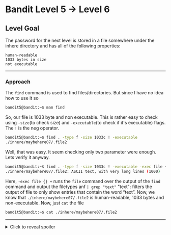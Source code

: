 # Bandit Level 5 → Level 6
## Level Goal
The password for the next level is stored in a file somewhere under the inhere directory and has all of the following properties:

    human-readable
    1033 bytes in size
    not executable
***
### Approach
The `find` command is used to find files/directories. But since I have no idea how to use it so
```bash
bandit5@bandit:~$ man find
```
So, our file is 1033 byte and non executable. This is rather easy to check using `-size`(to check size) and `-executable`(to check if it's executable) flags. The `!` is the neg operator.
```bash
bandit5@bandit:~$ find . -type f -size 1033c ! -executable
./inhere/maybehere07/.file2
```
Well, that was easy. It seem checking only two parameter were enough. Lets verify it anyway.
```bash
bandit5@bandit:~$ find . -type f -size 1033c ! -executable -exec file {} + | grep "text"
./inhere/maybehere07/.file2: ASCII text, with very long lines (1000)
```
Here, `-exec file {} +` runs the `file` command over the output of the `find` command and output the filetypes anf `| grep "text"` "text": filters the output of file to only show entries that contain the word “text”. Now, we know that `./inhere/maybehere07/.file2` is human-readable, 1033 bytes and non-executable. Now, just  `cat` the file
```bash
bandit5@bandit:~$ cat ./inhere/maybehere07/.file2
```
***
<details>
  <summary>Click to reveal spoiler</summary>

  The password is HWasnPhtq9AVKe0dmk45nxy20cvUa6EG
</details>

